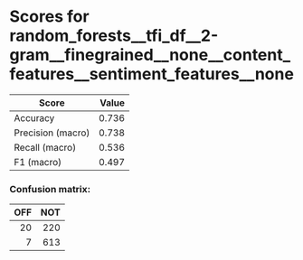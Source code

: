 # Scores for random_forests__tfi_df__2-gram__finegrained__none__content_features__sentiment_features__none
|      Score      |Value|
|-----------------|----:|
|Accuracy         |0.736|
|Precision (macro)|0.738|
|Recall (macro)   |0.536|
|F1 (macro)       |0.497|

### Confusion matrix:
|OFF|NOT|
|--:|--:|
| 20|220|
|  7|613|
